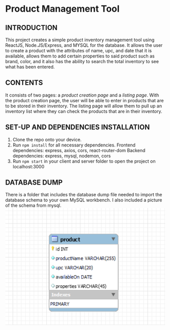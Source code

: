 # Product Management Tool

## **INTRODUCTION**

This project creates a simple product inventory management tool using ReactJS, Node.JS/Express, and MYSQL for the database.
It allows the user to create a product with the attributes of name, upc, and date that it is available, allows them
to add certain properties to said product such as brand, color, and it also has the ability to search the total inventory to see
what has been entered.

## **CONTENTS**

It consists of two pages: a *product creation page* and a *listing page*. With the product creation page, the user will be able
to enter in products that are to be stored in their inventory. The listing page will allow them to pull up an inventory
list where they can check the products that are in their inventory.

## **SET-UP AND DEPENDENCIES INSTALLATION**

1. Clone the repo onto your device. 
2. Run ``` npm install ``` for all necessary dependencies.
  Frontend dependencies: express, axios, cors, react-router-dom
  Backend dependencies: express, mysql, nodemon, cors
3. Run ``` npm start ``` in your client and server folder to open the project on localhost:3000

## **DATABASE DUMP**

There is a folder that includes the database dump file needed to import the database schema to your own MySQL workbench. 
I also included a picture of the schema from mysql. ![alt text](<schema for highlands project.png>)